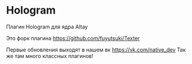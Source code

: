 # Hologram
Плагин Hologram для ядра Altay

Это форк плагина https://github.com/fuyutsuki/Texter

Первые обновления выходят в нашем вк https://vk.com/native_dev
Так же там много классных плагинов!
